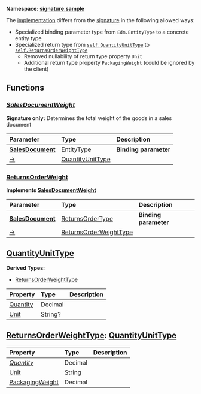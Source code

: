 **Namespace: [signature.sample](Org.OData.Core.V1.IsSignature-vocabsample.xml)**



The [implementation](#ReturnsOrderWeight) differs from the [signature](#SalesDocumentWeight) in the following allowed ways:
- Specialized binding parameter type from `Edm.EntityType` to a concrete entity type
- Specialized return type from [`self.QuantityUnitType`](#QuantityUnitType) to [`self.ReturnsOrderWeightType`](#ReturnsOrderWeightType)
  - Removed nullability of return type property `Unit`
  - Additional return type property `PackagingWeight` (could be ignored by the client)


## Functions

<a name="SalesDocumentWeight"></a>
### [*SalesDocumentWeight*](./Org.OData.Core.V1.IsSignature-vocabsample.xml#L23:~:text=<Function%20Name="-,SalesDocumentWeight,-")

**Signature only:**
Determines the total weight of the goods in a sales document

Parameter|Type|Description
:--------|:---|:----------
**[SalesDocument](./Org.OData.Core.V1.IsSignature-vocabsample.xml#L26:~:text=<Function%20Name="-,SalesDocumentWeight,-")**|EntityType|**Binding parameter**
[&rarr;](./Org.OData.Core.V1.IsSignature-vocabsample.xml#L27:~:text=<Function%20Name="-,SalesDocumentWeight,-")|[QuantityUnitType](#QuantityUnitType)|


<a name="ReturnsOrderWeight"></a>
### [ReturnsOrderWeight](./Org.OData.Core.V1.IsSignature-vocabsample.xml#L36:~:text=<Function%20Name="-,ReturnsOrderWeight,-")

**Implements [SalesDocumentWeight](#SalesDocumentWeight)**


Parameter|Type|Description
:--------|:---|:----------
**[SalesDocument](./Org.OData.Core.V1.IsSignature-vocabsample.xml#L38:~:text=<Function%20Name="-,ReturnsOrderWeight,-")**|[ReturnsOrderType](#ReturnsOrderType)|**Binding parameter**
[&rarr;](./Org.OData.Core.V1.IsSignature-vocabsample.xml#L39:~:text=<Function%20Name="-,ReturnsOrderWeight,-")|[ReturnsOrderWeightType](#ReturnsOrderWeightType)|


<a name="QuantityUnitType"></a>
## [QuantityUnitType](./Org.OData.Core.V1.IsSignature-vocabsample.xml#L29:~:text=<ComplexType%20Name="-,QuantityUnitType,-")


**Derived Types:**
- [ReturnsOrderWeightType](#ReturnsOrderWeightType)

Property|Type|Description
:-------|:---|:----------
[Quantity](./Org.OData.Core.V1.IsSignature-vocabsample.xml#L30:~:text=<ComplexType%20Name="-,QuantityUnitType,-")|Decimal|
[Unit](./Org.OData.Core.V1.IsSignature-vocabsample.xml#L33:~:text=<ComplexType%20Name="-,QuantityUnitType,-")|String?|

<a name="ReturnsOrderWeightType"></a>
## [ReturnsOrderWeightType](./Org.OData.Core.V1.IsSignature-vocabsample.xml#L41:~:text=<ComplexType%20Name="-,ReturnsOrderWeightType,-"): [QuantityUnitType](#QuantityUnitType)


Property|Type|Description
:-------|:---|:----------
[*Quantity*](./Org.OData.Core.V1.IsSignature-vocabsample.xml#L30:~:text=<ComplexType%20Name="-,QuantityUnitType,-")|Decimal|
[Unit](./Org.OData.Core.V1.IsSignature-vocabsample.xml#L42:~:text=<ComplexType%20Name="-,ReturnsOrderWeightType,-")|String|
[PackagingWeight](./Org.OData.Core.V1.IsSignature-vocabsample.xml#L43:~:text=<ComplexType%20Name="-,ReturnsOrderWeightType,-")|Decimal|
